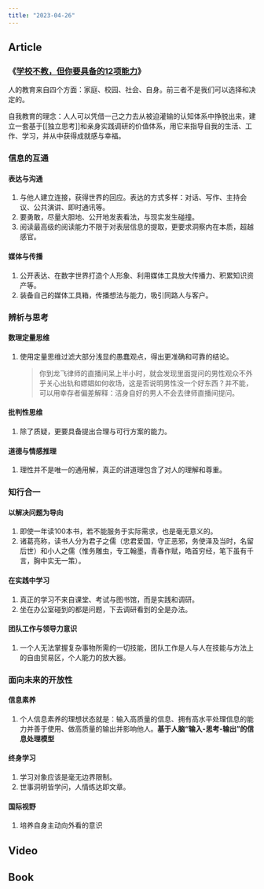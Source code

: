 ```yaml
---
title: "2023-04-26"
---
```

## Article
### 《[学校不教，但你要具备的12项能力](https://mp.weixin.qq.com/s/HT8MlqekRf0Rqx1YFJ7Usg)》
  人的教育来自四个方面：家庭、校园、社会、自身。前三者不是我们可以选择和决定的。
  
  自我教育的理念：人人可以凭借一己之力去从被迫灌输的认知体系中挣脱出来，建立一套基于[[独立思考]]和亲身实践调研的价值体系，用它来指导自我的生活、工作、学习，并从中获得成就感与幸福。
  
  ### 信息的互通
 #### 表达与沟通
 1. 与他人建立连接，获得世界的回应。表达的方式多样：对话、写作、主持会议、公共演讲、即时通讯等。
 2. 要勇敢，尽量大胆地、公开地发表看法，与现实发生碰撞。
 3. 阅读最高级的阅读能力不限于对表层信息的提取，更要求洞察内在本质，超越感官。
#### 媒体与传播
1. 公开表达、在数字世界打造个人形象、利用媒体工具放大传播力、积累知识资产等。
2. 装备自己的媒体工具箱，传播想法与能力，吸引同路人与客户。
### 辨析与思考
#### 数理定量思维
1. 使用定量思维过滤大部分浅显的愚蠢观点，得出更准确和可靠的结论。
   >你到龙飞律师的直播间呆上半小时，就会发现里面提问的男性观众不外乎关心出轨和嫖娼如何收场，这是否说明男性没一个好东西？并不能，可以用幸存者偏差解释：洁身自好的男人不会去律师直播间提问。
#### 批判性思维
1. 除了质疑，更要具备提出合理与可行方案的能力。
#### 道德与情感推理
1. 理性并不是唯一的通用解，真正的讲道理包含了对人的理解和尊重。
### 知行合一
#### 以解决问题为导向
1. 即使一年读100本书，若不能服务于实际需求，也是毫无意义的。
2. 诸葛亮称，读书人分为君子之儒（忠君爱国，守正恶邪，务使泽及当时，名留后世）和小人之儒（惟务雕虫，专工翰墨，青春作赋，皓首穷经，笔下虽有千言，胸中实无一策）。
#### 在实践中学习
1. 真正的学习不来自课堂、考试与图书馆，而是实践和调研。
2. 坐在办公室碰到的都是问题，下去调研看到的全是办法。
#### 团队工作与领导力意识
1. 一个人无法掌握复杂事物所需的一切技能，团队工作是人与人在技能与方法上的自由贸易区，个人能力的放大器。
### 面向未来的开放性
#### 信息素养
1. 个人信息素养的理想状态就是：输入高质量的信息、拥有高水平处理信息的能力并善于使用、做高质量的输出并影响他人。**基于人脑“输入-思考-输出”的信息处理模型**
#### 终身学习
1. 学习对象应该是毫无边界限制。
2. 世事洞明皆学问，人情练达即文章。
#### 国际视野
1. 培养自身主动向外看的意识
## Video

## Book

